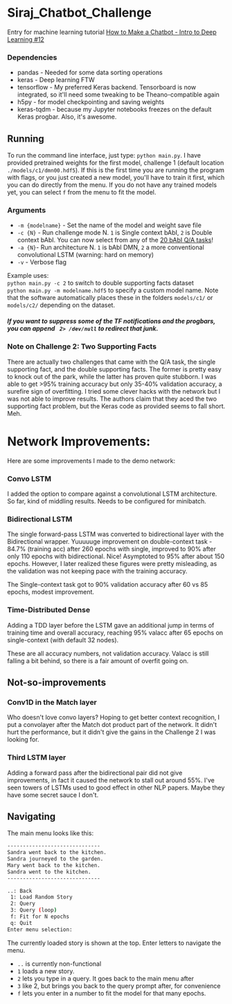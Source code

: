 # Siraj_Chatbot_Challenge
Entry for machine learning tutorial [How to Make a Chatbot - Intro to Deep Learning #12](https://www.youtube.com/watch?v=t5qgjJIBy9g)


### Dependencies
- pandas - Needed for some data sorting operations
- keras - Deep learning FTW
- tensorflow - My preferred Keras backend. Tensorboard is now integrated, so it'll need some tweaking to be Theano-compatible again 
- h5py - for model checkpointing and saving weights
- keras-tqdm - because my Jupyter notebooks freezes on the default Keras progbar. Also, it's awesome.

## Running 
To run the command line interface, just type:
`python main.py`.
I have provided pretrained weights for the first model, challenge 1 (default location `./models/c1/dmn00.hdf5`). If this is the first time you are running the program with flags, or you just created a new model, you'll have to train it first, which you can do directly from the menu. If you do not have any trained models yet, you can select `f` from the menu to fit the model.

### Arguments
- `-m {modelname}` - Set the name of the model and weight save file
- `-c {N}` - Run challenge mode N. `1` is Single context bAbI, `2` is Double context bAbI. You can now select from any of the [20 bAbI Q/A tasks](https://research.fb.com/downloads/babi/)!
- `-a {N}`- Run architecture N. `1` is bAbI DMN, `2` a more conventional convolutional LSTM (warning: hard on memory)
- `-v` - Verbose flag

Example uses:
<br>`python main.py -c 2` to switch to double supporting facts dataset
<br>`python main.py -m modelname.hdf5` to specify a custom model name. Note that the software automatically places these in the folders `models/c1/` or `models/c2/` depending on the dataset.


##### If you want to suppress some of the TF notifications and the progbars, you can append ` 2> /dev/null` to redirect that junk.

### Note on Challenge 2: Two Supporting Facts
There are actually two challenges that came with the Q/A task, the single supporting fact, and the double supporting facts. The former is pretty easy to knock out of the park, while the latter has proven quite stubborn. I was able to get >95% training accuracy but only 35-40% validation accuracy, a surefire sign of overfitting. I tried some clever hacks with the network but I was not able to improve results. The authors claim that they aced the two supporting fact problem, but the Keras code as provided seems to fall short. Meh.

# Network Improvements:

Here are some improvements I made to the demo network:
### Convo LSTM
I added the option to compare against a convolutional LSTM architecture. So far, kind of middling results. Needs to be configured for minibatch. 


### Bidirectional LSTM
The single forward-pass LSTM was converted to bidirectional layer with the Bidirectional wrapper. Yuuuuuge improvement on double-context task - 84.7% (training acc) after 260 epochs with single, improved to 90% after only 110 epochs with bidirectional. Nice! Asymptoted to 95% after about 150 epochs. However, I later realized these figures were pretty misleading, as the validation was not keeping pace with the training accuracy.

 The Single-context task got to 90% validation accuracy after 60 vs 85 epochs, modest improvement.

### Time-Distributed Dense
Adding a TDD layer before the LSTM gave an additional jump in terms of training time and overall accuracy, reaching 95% valacc after 65 epochs on single-context (with default 32 nodes).

These are all accuracy numbers, not validation accuracy. Valacc is still falling a bit behind, so there is a fair amount of overfit going on. 

## Not-so-improvements
### Conv1D in the Match layer
Who doesn't love convo layers? Hoping to get better context recognition, I put a convolayer after the Match dot product part of the network. It didn't hurt the performance, but it didn't give the gains in the Challenge 2 I was looking for.

### Third LSTM layer
Adding a forward pass after the bidirectional pair did not give improvements, in fact it caused the network to stall out around 55%. I've seen towers of LSTMs used to good effect in other NLP papers. Maybe they have some secret sauce I don't. 


## Navigating
The main menu looks like this:
```bash
------------------------------
Sandra went back to the kitchen.
Sandra journeyed to the garden.
Mary went back to the kitchen.
Sandra went to the kitchen.
------------------------------

..: Back
 1: Load Random Story
 2: Query
 3: Query (loop)
 f: Fit for N epochs
 q: Quit
Enter menu selection: 
```
The currently loaded story is shown at the top. Enter letters to navigate the menu. 
- `..` is currently non-functional
- `1` loads a new story. 
- `2` lets you type in a query. It goes back to the main menu after
- `3` like 2, but brings you back to the query prompt after, for convenience
- `f` lets you enter in a number to fit the model for that many epochs. 

